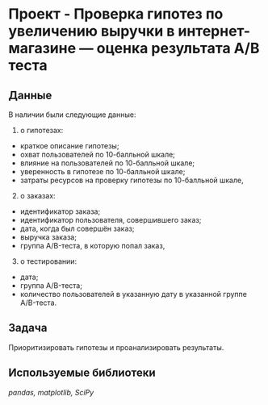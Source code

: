 # Проект - Проверка гипотез по увеличению выручки в интернет-магазине — оценка результата A/B теста


## Данные

В наличии были следующие данные:
1. о гипотезах:
- краткое описание гипотезы;
- охват пользователей по 10-балльной шкале;
- влияние на пользователей по 10-балльной шкале;
- уверенность в гипотезе по 10-балльной шкале;
- затраты ресурсов на проверку гипотезы по 10-балльной шкале,

2. о заказах:
- идентификатор заказа;
- идентификатор пользователя, совершившего заказ;
- дата, когда был совершён заказ;
- выручка заказа;
- группа A/B-теста, в которую попал заказ,

3. о тестировании:
- дата;
- группа A/B-теста;
- количество пользователей в указанную дату в указанной группе A/B-теста.

## Задача

Приоритизировать гипотезы и проанализировать результаты. 

## Используемые библиотеки
*pandas, matplotlib, SciPy*
